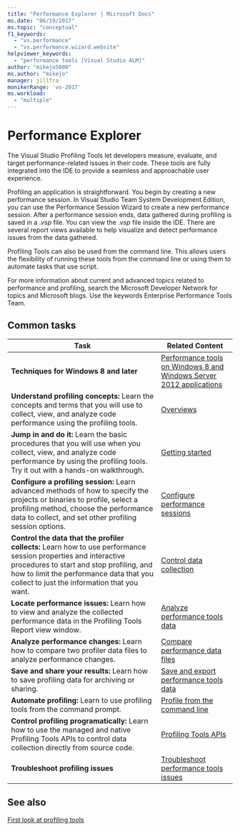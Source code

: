 ```yaml
---
title: "Performance Explorer | Microsoft Docs"
ms.date: "06/19/2017"
ms.topic: "conceptual"
f1_keywords:
  - "vs.performance"
  - "vs.performance.wizard.website"
helpviewer_keywords:
  - "performance tools [Visual Studio ALM]"
author: "mikejo5000"
ms.author: "mikejo"
manager: jillfra
monikerRange: 'vs-2017'
ms.workload:
  - "multiple"
---
```

# Performance Explorer

The Visual Studio Profiling Tools let developers measure, evaluate, and target performance-related issues in their code. These tools are fully integrated into the IDE to provide a seamless and approachable user experience.

Profiling an application is straightforward. You begin by creating a new performance session. In Visual Studio Team System Development Edition, you can use the Performance Session Wizard to create a new performance session. After a performance session ends, data gathered during profiling is saved in a .*vsp* file. You can view the .*vsp* file inside the IDE. There are several report views available to help visualize and detect performance issues from the data gathered.

Profiling Tools can also be used from the command line. This allows users the flexibility of running these tools from the command line or using them to automate tasks that use script.

For more information about current and advanced topics related to performance and profiling, search the Microsoft Developer Network for topics and Microsoft blogs. Use the keywords Enterprise Performance Tools Team.

## Common tasks

|Task|Related Content|
|----------|---------------------|
|**Techniques for Windows 8 and later**|[Performance tools on Windows 8 and Windows Server 2012 applications](../profiling/performance-tools-on-windows-8-and-windows-server-2012-applications.md)|
|**Understand profiling concepts:** Learn the concepts and terms that you will use to collect, view, and analyze code performance using the profiling tools.|[Overviews](../profiling/overviews-performance-tools.md)|
|**Jump in and do it:** Learn the basic procedures that you will use when you collect, view, and analyze code performance by using the profiling tools. Try it out with a hands-on walkthrough.|[Getting started](../profiling/getting-started-with-performance-tools.md)|
|**Configure a profiling session:** Learn advanced methods of how to specify the projects or binaries to profile, select a profiling method, choose the performance data to collect, and set other profiling session options.|[Configure performance sessions](../profiling/configuring-performance-sessions.md)|
|**Control the data that the profiler collects:** Learn how to use performance session properties and interactive procedures to start and stop profiling, and how to limit the performance data that you collect to just the information that you want.|[Control data collection](../profiling/controlling-data-collection.md)|
|**Locate performance issues:** Learn how to view and analyze the collected performance data in the Profiling Tools Report view window.|[Analyze performance tools data](../profiling/analyzing-performance-tools-data.md)|
|**Analyze performance changes:** Learn how to compare two profiler data files to analyze performance changes.|[Compare performance data files](../profiling/comparing-performance-data-files.md)|
|**Save and share your results:** Learn how to save profiling data for archiving or sharing.|[Save and export performance tools data](../profiling/saving-and-exporting-performance-tools-data.md)|
|**Automate profiling:** Learn to use profiling tools from the command prompt.|[Profile from the command line](../profiling/using-the-profiling-tools-from-the-command-line.md)|
|**Control profiling programatically:** Learn how to use the managed and native Profiling Tools APIs to control data collection directly from source code.|[Profiling Tools APIs](../profiling/profiling-tools-apis.md)|
|**Troubleshoot profiling issues**|[Troubleshoot performance tools issues](../profiling/troubleshooting-performance-tools-issues.md)|

## See also

[First look at profiling tools](../profiling/profiling-feature-tour.md)
